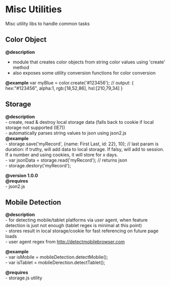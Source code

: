 Misc Utilities
==============

Misc utility libs to handle common tasks


Color Object
------------

**@description**  
- module that creates color objects from string color values using 'create' method  
- also exposes some utility conversion functions for color conversion

**@example** var myBlue = color.create('#123456'); // output: { hex:"#123456", alpha:1, rgb:[18,52,86], hsl:[210,79,34] }  


Storage
-------

**@description**  
	- create, read & destroy local storage data (falls back to cookie if local storage not supported (IE7))  
	- automatically parses string values to json using json2.js  
**@example**  
	- storage.save('myRecord', {name: First Last, id: 22}, 10); // last param is duration: if truthy, will add data to local storage. If falsy, will add to session. If a number and using cookies, it will store for x days.  
	- var jsonData = storage.read('myRecord'); // returns json  
	- storage.destory('myRecord');  

**@version 1.0.0**  
**@requires**  
	- json2.js  


Mobile Detection
----------------

**@description**  
	- for detecting mobile/tablet platforms via user agent, when feature detection is just not enough (tablet regex is minimal at this point)  
	- stores result in local storage/cookie for fast referencing on future page loads  
	- user agent regex from http://detectmobilebrowser.com  
 
**@example**  
	- var isMobile = mobileDetection.detectMobile();  
	- var isTablet = mobileDerection.detectTablet();  

**@requires**  
	- storage.js utility  
